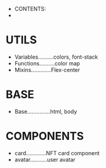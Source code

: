 -   CONTENTS:
-

# UTILS

-   Variables..........colors, font-stack
-   Functions..........color map
-   Mixins.............Flex-center

# BASE

-   Base...............html, body

# COMPONENTS

-   card.............NFT card component
-   avatar...........user avatar
